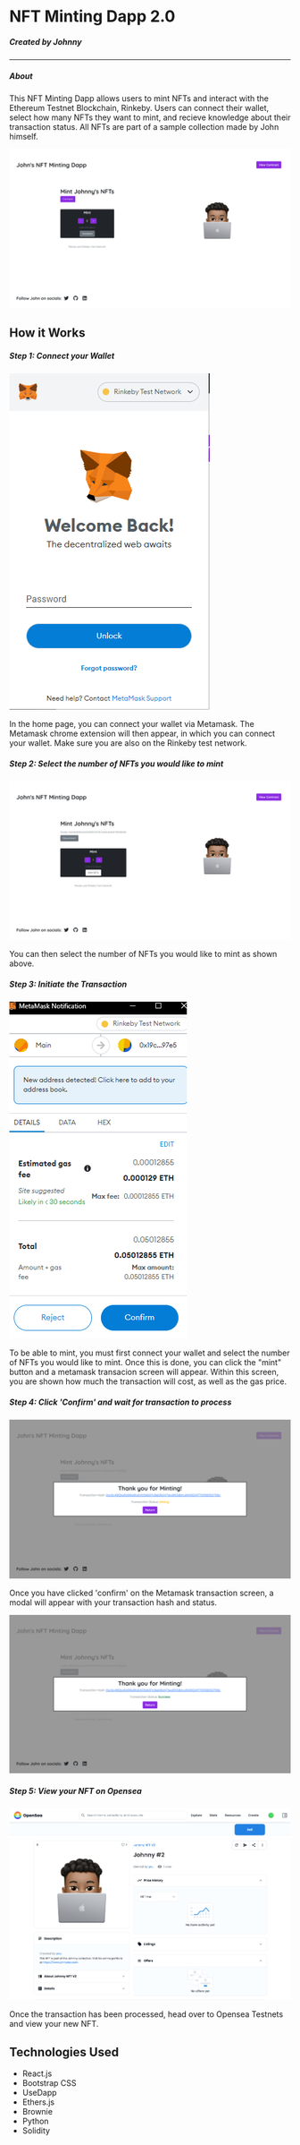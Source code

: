 # NFT Minting Dapp 2.0
##### Created by Johnny

---

##### About
This NFT Minting Dapp allows users to mint NFTs and interact with the Ethereum Testnet Blockchain, Rinkeby. Users can connect their wallet, select how many NFTs they want to mint, and recieve knowledge about their transaction status. All NFTs are part of a sample collection made by John himself.

![image](/images/homepage.png)

## How it Works

##### Step 1: Connect your Wallet
![image](/images/metamask.PNG)

In the home page, you can connect your wallet via Metamask. The Metamask chrome extension will then appear, in which you can connect your wallet. Make sure you are also on the Rinkeby test network.

##### Step 2: Select the number of NFTs you would like to mint
![image](/images/mint.png)

You can then select the number of NFTs you would like to mint as shown above.

##### Step 3: Initiate the Transaction
![image](/images/metamasktransaction.PNG)

To be able to mint, you must first connect your wallet and select the number of NFTs you would like to mint. Once this is done, you can click the "mint" button and a metamask transacion screen will appear. Within this screen, you are shown how much the transaction will cost, as well as the gas price.

##### Step 4: Click 'Confirm' and wait for transaction to process
![image](/images/mining.png)

Once you have clicked 'confirm' on the Metamask transaction screen, a modal will appear with your transaction hash and status.

![image](/images/success.png)

##### Step 5: View your NFT on Opensea
![image](/images/opensea.png)

Once the transaction has been processed, head over to Opensea Testnets and view your new NFT.

## Technologies Used
- React.js
- Bootstrap CSS
- UseDapp
- Ethers.js
- Brownie
- Python
- Solidity



